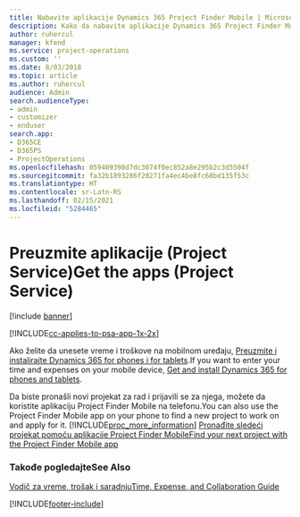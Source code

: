```yaml
---
title: Nabavite aplikacije Dynamics 365 Project Finder Mobile | MicrosoftDocs
description: Kako da nabavite aplikacije Dynamics 365 Project Finder Mobile
author: ruhercul
manager: kfend
ms.service: project-operations
ms.custom: ''
ms.date: 8/03/2018
ms.topic: article
ms.author: ruhercul
audience: Admin
search.audienceType:
- admin
- customizer
- enduser
search.app:
- D365CE
- D365PS
- ProjectOperations
ms.openlocfilehash: 059409398d7dc3074f0ec852a8e295b2c3d5504f
ms.sourcegitcommit: fa32b1893286f20271fa4ec4be8fc68bd135f53c
ms.translationtype: HT
ms.contentlocale: sr-Latn-RS
ms.lasthandoff: 02/15/2021
ms.locfileid: "5284465"
---
```

# <a name="get-the-apps-project-service"></a><span data-ttu-id="64439-103">Preuzmite aplikacije (Project Service)</span><span class="sxs-lookup"><span data-stu-id="64439-103">Get the apps (Project Service)</span></span>

[!include [banner](../includes/psa-now-project-operations.md)]

[!INCLUDE[cc-applies-to-psa-app-1x-2x](../includes/cc-applies-to-psa-app-1x-2x.md)]

<span data-ttu-id="64439-104">Ako želite da unesete vreme i troškove na mobilnom uređaju, [Preuzmite i instalirajte Dynamics 365 for phones i for tablets](https://docs.microsoft.com/dynamics365/mobile-app/dynamics-365-phones-tablets-users-guide).</span><span class="sxs-lookup"><span data-stu-id="64439-104">If you want to enter your time and expenses on your mobile device, [Get and install Dynamics 365 for phones and tablets](https://docs.microsoft.com/dynamics365/mobile-app/dynamics-365-phones-tablets-users-guide).</span></span>  
  
 <span data-ttu-id="64439-105">Da biste pronašli novi projekat za rad i prijavili se za njega, možete da koristite aplikaciju Project Finder Mobile na telefonu.</span><span class="sxs-lookup"><span data-stu-id="64439-105">You can also use the Project Finder Mobile app on your phone to find a new project to work on and apply for it.</span></span> [!INCLUDE[proc_more_information](../includes/proc-more-information.md)] <span data-ttu-id="64439-106">[Pronađite sledeći projekat pomoću aplikacije Project Finder Mobile](../psa/find-next-project-finder-mobile-app.md)</span><span class="sxs-lookup"><span data-stu-id="64439-106">[Find your next project with the Project Finder Mobile app](../psa/find-next-project-finder-mobile-app.md)</span></span> 
  
### <a name="see-also"></a><span data-ttu-id="64439-107">Takođe pogledajte</span><span class="sxs-lookup"><span data-stu-id="64439-107">See Also</span></span>  
 [<span data-ttu-id="64439-108">Vodič za vreme, trošak i saradnju</span><span class="sxs-lookup"><span data-stu-id="64439-108">Time, Expense, and Collaboration Guide</span></span>](../psa/time-expense-collaboration-guide.md)


[!INCLUDE[footer-include](../includes/footer-banner.md)]